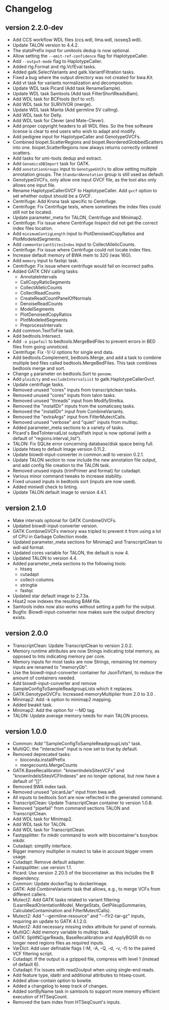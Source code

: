 Changelog
==========

<!--

Newest changes should be on top.

This document is user facing. Please word the changes in such a way
that users understand how the changes affect the new version.
-->

version 2.2.0-dev
---------------------------
+ Add CCS workflow WDL files (ccs.wdl, lima.wdl, isoseq3.wdl).
+ Update TALON version to 4.4.2.
+ The statsPrefix input for umitools dedup is now optional.
+ Allow setting the `--emit-ref-confidence` flag for HaplotypeCaller.
+ Add `--output-mode` flag to HaplotypeCaller.
+ Added rtg.Format and rtg.VcfEval tasks.
+ Added gatk.SelectVariants and gatk.VariantFiltration tasks. 
+ Fixed a bug where the output directory was not created for bwa.Kit.
+ Add vt task for variants normalization and decomposition.
+ Update WDL task Picard (Add task RenameSample).
+ Update WDL task Samtools (Add task FilterShortReadsBam).
+ Add WDL task for BCFtools (bcf to vcf).
+ Add WDL task for SURVIVOR (merge).
+ Update WDL task Manta (Add germline SV calling).
+ Add WDL task for Delly.
+ Add WDL task for Clever (and Mate-Clever).
+ Add proper copyright headers to all WDL files. So the free software license
  is clear to end users who wish to adapt and modify.
+ Add pedigree input for HaplotypeCaller and GenotypeGVCFs.
+ Combined biopet.ScatterRegions and biopet.ReorderedGlobbedScatters into one.
  biopet.ScatterRegions now always returns correctly ordered scatters.
+ Add tasks for umi-tools dedup and extract.
+ Add `GenomicsDBImport` task for GATK.
+ Add `annotationGroups` input to `GenotypeGVCFs` to allow setting multiple 
  annotation groups. The `StandardAnnotation` group is still used as default.
+ GenotypeGVCFs, only allow one input GVCF file, as the tool also only allows
  one input file. 
+ Rename HaplotypeCallerGVCF to HaplotypeCaller. Add `gvcf` option to set 
  whether output should be a GVCF.
+ Centrifuge: Add Krona task specific to Centrifuge.
+ Centrifuge: Fix Centrifuge tests, where sometimes the index files could still not be located.
+ Update parameter_meta for TALON, Centrifuge and Minimap2.
+ Centrifuge: Fix issue where Centrifuge Inspect did not get the correct index files location.
+ Add `minimumContigLength` input to PlotDenoisedCopyRatios and PlotModeledSegments.
+ Add `commonVariantSitesIndex` input to CollectAllelicCounts.
+ Centrifuge: Fix issue where Centrifuge could not locate index files.
+ Increase default memory of BWA mem to 32G (was 16G).
+ Add `memory` input to fastqc task.
+ Centrifuge: Fix issue where centrifuge would fail on incorrect paths.
+ Added GATK CNV calling tasks:
    + AnnotateIntervals
    + CallCopyRatioSegments
    + CollectAllelicCounts
    + CollectReadCounts
    + CreateReadCountPanelOfNormals
    + DenoiseReadCounts
    + ModelSegments
    + PlotDenoisedCopyRatios
    + PlotModeledSegments
    + PreprocessIntervals
+ Add common.TextToFile task.
+ Add bedtools.Intersect.
+ Add `-o pipefail` to bedtools.MergeBedFiles to prevent errors in BED files 
  from going unnoticed.
+ Centrifuge: Fix -1/-U options for single end data.
+ Add bedtools.Complement, bedtools.Merge, and add a task to combine multiple
  bed files called bedtools.MergeBedFiles. This task combines bedtools merge 
  and sort.
+ Change `g` parameter on bedtools.Sort to `genome`.
+ Add `ploidity` and `excludeIntervalList` to gatk.HaplotypeCallerGvcf.
+ Update centrifuge tasks.
+ Removed unused "cores" inputs from transcriptclean tasks.
+ Removed unused "cores" inputs from talon tasks.
+ Removed unused "threads" input from ModifyStrelka.
+ Removed the "installDir" inputs from the somaticseq tasks.
+ Removed the "installDir" input from CombineVariants.
+ Removed the "extraArgs" input from FilterMutectCalls.
+ Removed unused "verbose" and "quiet" inputs from multiqc.
+ Added parameter_meta sections to a variety of tasks.
+ Picard's BedToIntervalList outputPath input is now optional (with a default of "regions.interval_list").
+ TALON: Fix SQLite error concerning database/disk space being full.
+ Update htseq to default image version 0.11.2.
+ Update biowdl-input-converter in common.wdl to version 0.2.1.
+ Update TALON section to now include the new annotation file output, and add config file creation to the TALON task.
+ Removed unused inputs (trimPrimer and format) for cutadapt.
+ Various minor command tweaks to increase stability.
+ Fixed unused inputs in bedtools sort (inputs are now used).
+ Added miniwdl check to linting.
+ Update TALON default image to version 4.4.1.

version 2.1.0
---------------------------
+ Make intervals optional for GATK CombineGVCFs.
+ Updated biowdl-input-converter version.
+ GATK CombineGVCFs memory was tripled to prevent it from using a lot of CPU in
  Garbage Collection mode.
+ Updated parameter_meta sections for Minimap2 and TranscriptClean to wdl-aid format.
+ Updated cores variable for TALON, the default is now 4.
+ Updated TALON to version 4.4.
+ Added parameter_meta sections to the following tools:
    + htseq
    + cutadapt
    + collect-columns
    + stringtie
    + fastqc
+ Updated star default image to 2.7.3a.
+ Hisat2 now indexes the resulting BAM file.
+ Samtools index now also works without setting a path for the output.
+ Bugfix: Biowdl-input-converter now makes sure the output directory exists.

version 2.0.0
---------------------------
+ TranscriptClean: Update TranscriptClean to version 2.0.2.
+ Memory runtime attributes are now Strings indicating total memory, as opposed to Ints indicating memory per core.
+ Memory inputs for most tasks are now Strings, remaining Int memory inputs are renamed to "memoryGb".
+ Use the biowdl-input-converter container for JsonToYaml, to reduce the amount of containers needed.
+ Add biowdl-input-converter and remove SampleConfigToSampleReadgroupLists which it replaces.
+ GATK.GenotypeGVCFs: Increased memoryMultiplier from 2.0 to 3.0 .
+ Minimap2: Add -k option to minimap2 mapping.
+ Added bwakit task.
+ Minimap2: Add the option for --MD tag.
+ TALON: Update average memory needs for main TALON process.

version 1.0.0
---------------------------
+ Common: Add "SampleConfigToSampleReadgroupLists" task.
+ MultiQC: the "interactive" input is now set to true by default.
+ Removed deprecated tasks:
  + bioconda.installPrefix
  + mergecounts.MergeCounts
+ GATK.BaseRecalibrator: "knownIndelsSitesVCFs" and "knownIndelsSitesVCFIndexes" are no longer optional, but now have a default of "[]".
+ Removed BWA index task.
+ Removed unused "picardJar" input from bwa.wdl.
+ All inputs to bedtools Sort are now reflected in the generated command.
+ TranscriptClean: Update TranscriptClean container to version 1.0.8.
+ Removed "pipefail" from command sections TALON and TranscriptClean.
+ Add WDL task for Minimap2.
+ Add WDL task for TALON.
+ Add WDL task for TranscriptClean.
+ Fastqsplitter: fix mkdir command to work with biocontainer's busybox mkdir.
+ Cutadapt: simplify interface.
+ Bigger memory multiplier in mutect to take in account bigger vmem usage.
+ Cutadapt: Remove default adapter.
+ Fastqsplitter: use version 1.1.
+ Picard: Use version 2.20.5 of the biocontainer as this includes the R dependency.
+ Common: Update dockerTag to dockerImage.
+ GATK: Add CombineVariants task that allows, e.g., to merge VCFs from different callers.
+ Mutect2: Add GATK tasks related to variant filtering (LearnReadOrientationModel, MergeStats, GetPileupSummaries, CalculateContamination and FilterMutectCalls).
+ Mutect2: Add "--germline-resource" and "--f1r2-tar-gz" inputs, requiring an update to GATK 4.1.2.0. 
+ Mutect2: Add necessary missing index attribute for panel of normals.
+ MultiQC: Add memory variable to multiqc task.
+ GATK: SplitNCigarReads, BaseRecalibration and ApplyBQSR do no longer need regions files as required inputs.
+ VarDict: Add user definable flags (-M, -A, -Q, -d, -v, -f) to the paired VCF filtering script.
+ Cutadapt: If the output is a gzipped file, compress with level 1 (instead of default 6).
+ Cutadapt: Fix issues with read2output when using single-end reads.
+ Add feature type, idattr and additional attributes to htseq-count.
+ Added allow-contain option to bowtie.
+ Added a changelog to keep track of changes.
+ Added sortByName task in samtools to support more memory efficient execution of HTSeqCount.
+ Removed the bam index from HTSeqCount's inputs.
